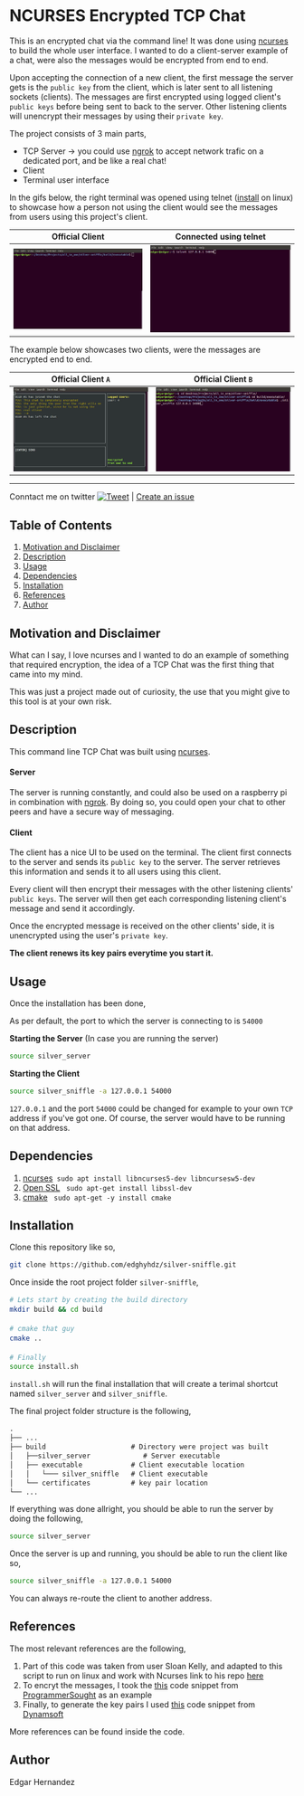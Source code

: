 # NCURSES Encrypted TCP Chat

This is an encrypted chat via the command line! It was done using [ncurses](https://www.gnu.org/software/ncurses/) to build the whole user interface. 
I wanted to do a client-server example of a chat, were also the messages would be encrypted from end to end. 

Upon accepting the connection of a new client, the first message the server gets is the `public key` from the client, which is later sent to all listening sockets (clients). The messages are first encrypted using logged client's `public keys` before being sent to back to the server. Other listening clients will unencrypt their messages by using their `private key`.

The project consists of 3 main parts, 
* TCP Server -> you could use [ngrok](https://ngrok.com/docs#tcp-examples) to accept network trafic on a dedicated port, and be like a real chat!
* Client
* Terminal user interface

In the gifs below, the right terminal was opened using telnet ([install](https://askubuntu.com/a/882032) on linux) to showcase how a person not using the client would see the messages from users using this project's client. 

Official Client            |  Connected using telnet
:-------------------------:|:-------------------------:
![](https://github.com/edghyhdz/silver-sniffle/blob/main/images/client.gif)  |  ![](https://github.com/edghyhdz/silver-sniffle/blob/main/images/telnet.gif)

The example below showcases two clients, were the messages are encrypted end to end.

Official Client `A`          |  Official Client `B`
:-------------------------:|:-------------------------:
![](https://github.com/edghyhdz/silver-sniffle/blob/main/images/client_a.gif)  |  ![](https://github.com/edghyhdz/silver-sniffle/blob/main/images/client_b.gif)

---

Conntact me on twitter [![Tweet](https://img.shields.io/twitter/url/http/shields.io.svg?style=social)](https://twitter.com/messages/compose?recipient_id=46040819) | [Create an issue](https://github.com/edghyhdz/silver-sniffle/issues/new)


## Table of Contents

1. [Motivation and Disclaimer](#motivation-and-disclaimer)
2. [Description](#description)
3. [Usage](#usage)
4. [Dependencies](#dependencies)
5. [Installation](#installation)
6. [References](#references)
7. [Author](#author)

## Motivation and Disclaimer
What can I say, I love ncurses and I wanted to do an example of something that required encryption, the idea of a TCP Chat was the first thing that came into my mind.

This was just a project made out of curiosity, the use that you might give to this tool is at your own risk. 

## Description

This command line TCP Chat was built using [ncurses](https://www.gnu.org/software/ncurses/). 

#### Server
The server is running constantly, and could also be used on a raspberry pi in combination with [ngrok](https://ngrok.com/docs#tcp-examples). By doing so, you could open your chat to other peers and have a secure way of messaging. 

#### Client
The client has a nice UI to be used on the terminal. The client first connects to the server and sends its `public key` to the server. The server retrieves this information and sends it to all users using this client. 

Every client will then encrypt their messages with the other listening  clients' `public keys`. The server will then get each corresponding listening client's message and send it accordingly. 

Once the encrypted message is received on the other clients' side, it is unencrypted using the user's `private key`.

**The client renews its key pairs everytime you start it.**

## Usage

Once the installation has been done,

As per default, the port to which the server is connecting to is `54000`

**Starting the Server** (In case you are running the server)

```sh
source silver_server
```

**Starting the Client**

```sh
source silver_sniffle -a 127.0.0.1 54000
```

`127.0.0.1` and the port `54000` could be changed for example to your own `TCP` address if you've got one. Of course, the server would have to be running on that address. 


## Dependencies

 1. [ncurses](https://www.gnu.org/software/ncurses/)``` sudo apt install libncurses5-dev libncursesw5-dev```
 2. [Open SSL](https://www.openssl.org/) ``` sudo apt-get install libssl-dev```
 3. [cmake](https://www.gnu.org/software/make/) ``` sudo apt-get -y install cmake```

## Installation

Clone this repository like so, 
 ```sh
 git clone https://github.com/edghyhdz/silver-sniffle.git
 ```
 
 Once inside the root project folder `silver-sniffle`,
 ```sh
 # Lets start by creating the build directory
 mkdir build && cd build

 # cmake that guy
 cmake ..

 # Finally
 source install.sh
 ```
`install.sh` will run the final installation that will create a terimal shortcut named `silver_server` and `silver_sniffle`. 
 
The final project folder structure is the following, 

    .
    ├── ...
    ├── build                     # Directory were project was built
    │   ├──silver_server             # Server executable
    │   ├── executable            # Client executable location
    │   │   └─── silver_sniffle   # Client executable
    │   └── certificates          # key pair location
    └── ...

If everything was done allright, you should be able to run the server by doing the following, 
```sh
source silver_server
```
Once the server is up and running, you should be able to run the client like so,
```sh
source silver_sniffle -a 127.0.0.1 54000
```
You can always re-route the client to another address.

## References
The most relevant references are the following, 

1. Part of this code was taken from user Sloan Kelly, and adapted to this script to run on linux and work with Ncurses
link to his repo [here](https://bitbucket.org/sloankelly/youtube-source-repository/src/master/cpp/networking/MultipleClientsBarebonesServer/MultipleClientsBarebonesServer/)
2. To encryt the messages, I took the [this](https://www.programmersought.com/article/37955188510/) code snippet from [ProgrammerSought](https://www.programmersought.com/) as an example
3. Finally, to generate the key pairs I used [this](https://www.dynamsoft.com/codepool/how-to-use-openssl-generate-rsa-keys-cc.html) code snippet from [Dynamsoft](https://www.dynamsoft.com)

More references can be found inside the code.

## Author

Edgar Hernandez 
